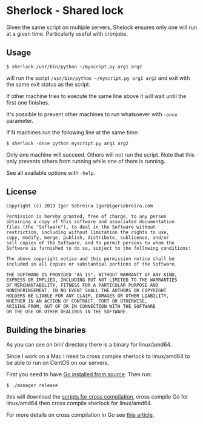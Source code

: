 # Sherlock - Shared lock

Given the same script on multiple servers, Shelock ensures only one
will run at a given time. Particularly useful with cronjobs.

## Usage

    $ sherlock /usr/bin/python ~/myscript.py arg1 arg2

will run the script `/usr/bin/python ~/myscript.py arg1 arg2` and exit with the
same exit status as the script.

If other machine tries to execute the same line above it will wait
until the first one finishes.

It's possible to prevent other machines to run whatsoever with `-once`
parameter.

If N machines run the following line at the same time:

    $ sherlock -once python myscript.py arg1 arg2

Only one machine will succeed. Others will not run the script. Note
that this only prevents others from running while one of them is running.

See all available options with `-help`.

## License

```
Copyright (c) 2013 Igor Sobreira igor@igorsobreira.com

Permission is hereby granted, free of charge, to any person
obtaining a copy of this software and associated documentation
files (the "Software"), to deal in the Software without
restriction, including without limitation the rights to use,
copy, modify, merge, publish, distribute, sublicense, and/or
sell copies of the Software, and to permit persons to whom the
Software is furnished to do so, subject to the following conditions:

The above copyright notice and this permission notice shall be
included in all copies or substantial portions of the Software.

THE SOFTWARE IS PROVIDED "AS IS", WITHOUT WARRANTY OF ANY KIND,
EXPRESS OR IMPLIED, INCLUDING BUT NOT LIMITED TO THE WARRANTIES
OF MERCHANTABILITY, FITNESS FOR A PARTICULAR PURPOSE AND
NONINFRINGEMENT. IN NO EVENT SHALL THE AUTHORS OR COPYRIGHT
HOLDERS BE LIABLE FOR ANY CLAIM, DAMAGES OR OTHER LIABILITY,
WHETHER IN AN ACTION OF CONTRACT, TORT OR OTHERWISE,
ARISING FROM, OUT OF OR IN CONNECTION WITH THE SOFTWARE
OR THE USE OR OTHER DEALINGS IN THE SOFTWARE.
```

## Building the binaries

As you can see on bin/ directory there is a binary for linux/amd64.

Since I work on a Mac I need to cross compile sherlock to linux/amd64 to be able
to run on CentOS on our servers.

First you need to have [Go installed from source](http://golang.org/doc/install/source).
Then run:

    $ ./manager release

this will download the [scripts for cross compilation](https://github.com/davecheney/golang-crosscompile),
cross compile Go for linux/amd64 then cross compile sherlock for linux/amd64.

For more details on cross compilation in Go see
[this article](http://dave.cheney.net/2012/09/08/an-introduction-to-cross-compilation-with-go).
